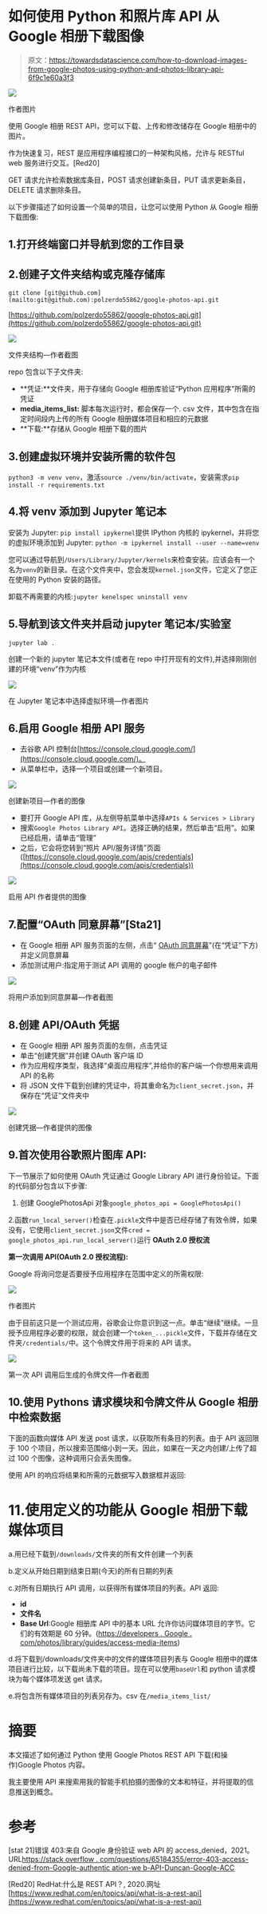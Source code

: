 # 如何使用 Python 和照片库 API 从 Google 相册下载图像

> 原文：<https://towardsdatascience.com/how-to-download-images-from-google-photos-using-python-and-photos-library-api-6f9c1e60a3f3>

![](img/220f8c6f5e979bb117d3e3490cc3e2d0.png)

作者图片

使用 Google 相册 REST API，您可以下载、上传和修改储存在 Google 相册中的图片。

作为快速复习，REST 是应用程序编程接口的一种架构风格，允许与 RESTful web 服务进行交互。[Red20]

GET 请求允许检索数据库条目，POST 请求创建新条目，PUT 请求更新条目，DELETE 请求删除条目。

以下步骤描述了如何设置一个简单的项目，让您可以使用 Python 从 Google 相册下载图像:

## 1.打开终端窗口并导航到您的工作目录

## 2.创建子文件夹结构或克隆存储库

```
git clone [git@github.com](mailto:git@github.com):polzerdo55862/google-photos-api.git
```

[https://github.com/polzerdo55862/google-photos-api.git](https://github.com/polzerdo55862/google-photos-api.git)

![](img/4ae47e27ec7127140ac1173c02778299.png)

文件夹结构—作者截图

repo 包含以下子文件夹:

*   **凭证:**文件夹，用于存储向 Google 相册库验证“Python 应用程序”所需的凭证
*   **media_items_list:** 脚本每次运行时，都会保存一个. csv 文件，其中包含在指定时间段内上传的所有 Google 相册媒体项目和相应的元数据
*   **下载:**存储从 Google 相册下载的图片

## 3.创建虚拟环境并安装所需的软件包

`python3 -m venv venv`，激活`source ./venv/bin/activate`，安装需求`pip install -r requirements.txt`

## 4.将 venv 添加到 Jupyter 笔记本

安装为 Jupyter: `pip install ipykernel`提供 IPython 内核的 ipykernel，并将您的虚拟环境添加到 Jupyter: `python -m ipykernel install --user --name=venv`

您可以通过导航到`/Users/Library/Jupyter/kernels`来检查安装。应该会有一个名为`venv`的新目录。在这个文件夹中，您会发现`kernel.json`文件，它定义了您正在使用的 Python 安装的路径。

卸载不再需要的内核:`jupyter kenelspec uninstall venv`

## 5.导航到该文件夹并启动 jupyter 笔记本/实验室

`jupyter lab .`

创建一个新的 jupyter 笔记本文件(或者在 repo 中打开现有的文件),并选择刚刚创建的环境“venv”作为内核

![](img/139ed1539908f3856bd6873ce35caeb4.png)

在 Jupyter 笔记本中选择虚拟环境—作者图片

## 6.启用 Google 相册 API 服务

*   去谷歌 API 控制台[https://console.cloud.google.com/](https://console.cloud.google.com/)。
*   从菜单栏中，选择一个项目或创建一个新项目。

![](img/b236c5e9a6aa1a54c937ef80a8af4515.png)

创建新项目—作者的图像

*   要打开 Google API 库，从左侧导航菜单中选择`APIs & Services > Library`
*   搜索`Google Photos Library API`。选择正确的结果，然后单击“启用”。如果已经启用，请单击“管理”
*   之后，它会将您转到“照片 API/服务详情”页面([https://console.cloud.google.com/apis/credentials](https://console.cloud.google.com/apis/credentials))

![](img/f23796033fd993beb514cf7c3dd04243.png)

启用 API 作者提供的图像

## 7.配置“OAuth 同意屏幕”[Sta21]

*   在 Google 相册 API 服务页面的左侧，点击“ [OAuth 同意屏幕](https://console.cloud.google.com/apis/credentials/consent)”(在“凭证”下方)并定义同意屏幕
*   添加测试用户:指定用于测试 API 调用的 google 帐户的电子邮件

![](img/f2b858aa094c55df5fb687ecada3b12e.png)

将用户添加到同意屏幕—作者截图

## 8.创建 API/OAuth 凭据

*   在 Google 相册 API 服务页面的左侧，点击凭证
*   单击“创建凭据”并创建 OAuth 客户端 ID
*   作为应用程序类型，我选择“桌面应用程序”,并给你的客户端一个你想用来调用 API 的名称
*   将 JSON 文件下载到创建的凭证中，将其重命名为`client_secret.json`，并保存在“凭证”文件夹中

![](img/5b8a313a467d49df87b5284a836bb8f6.png)

创建凭据—作者提供的图像

## 9.首次使用谷歌照片图库 API:

下一节展示了如何使用 OAuth 凭证通过 Google Library API 进行身份验证。下面的代码部分包含以下步骤:

1.  创建 GooglePhotosApi 对象`google_photos_api = GooglePhotosApi()`

2.函数`run_local_server()`检查在`.pickle`文件中是否已经存储了有效令牌，如果没有，它使用`client_secret.json`文件`cred = google_photos_api.run_local_server()`运行 **OAuth 2.0 授权流**

**第一次调用 API(OAuth 2.0 授权流程):**

Google 将询问您是否要授予应用程序在范围中定义的所需权限:

![](img/57b7a74fabf007fae54182358e59e3a5.png)

作者图片

由于目前这只是一个测试应用，谷歌会让你意识到这一点。单击“继续”继续。一旦授予应用程序必要的权限，就会创建一个`token_...pickle`文件，下载并存储在文件夹`/credentials/`中。这个令牌文件用于将来的 API 请求。

![](img/14a24cf25d81ce0c9a9bac96bb0d4436.png)

第一次 API 调用后生成的令牌文件—作者截图

## 10.使用 Pythons 请求模块和令牌文件从 Google 相册中检索数据

下面的函数向媒体 API 发送 post 请求，以获取所有条目的列表。由于 API 返回限于 100 个项目，所以搜索范围缩小到一天。因此，如果在一天之内创建/上传了超过 100 个图像，这种调用只会丢失图像。

使用 API 的响应将结果和所需的元数据写入数据框并返回:

# 11.使用定义的功能从 Google 相册下载媒体项目

a.用已经下载到`/downloads/`文件夹的所有文件创建一个列表

b.定义从开始日期到结束日期(今天)的所有日期的列表

c.对所有日期执行 API 调用，以获得所有媒体项目的列表。API 返回:

*   **id**
*   **文件名**
*   **Base Url**:Google 相册库 API 中的基本 URL 允许你访问媒体项目的字节。它们的有效期是 60 分钟。([https://developers . Google . com/photos/library/guides/access-media-items](https://developers.google.com/photos/library/guides/access-media-items))

d.将下载到/downloads/文件夹中的文件的媒体项目列表与 Google 相册中的媒体项目进行比较，以下载尚未下载的项目。现在可以使用`baseUrl`和 python 请求模块为每个媒体项发送 get 请求。

e.将包含所有媒体项目的列表另存为。csv 在`/media_items_list/`

# 摘要

本文描述了如何通过 Python 使用 Google Photos REST API 下载(和操作)Google Photos 内容。

我主要使用 API 来搜索用我的智能手机拍摄的图像的文本和特征，并将提取的信息推送到概念。

# 参考

[stat 21]错误 403:来自 Google 身份验证 web API 的 access_denied，2021。URL[https://stack overflow . com/questions/65184355/error-403-access-denied-from-Google-authentic ation-we b-API-Duncan-Google-ACC](https://stackoverflow.com/questions/65184355/error-403-access-denied-from-google-authentication-web-api-despite-google-acc)

[Red20] RedHat:什么是 REST API？, 2020.网址[https://www.redhat.com/en/topics/api/what-is-a-rest-api](https://www.redhat.com/en/topics/api/what-is-a-rest-api)
